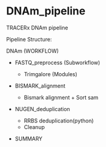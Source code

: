 # DNAm_pipeline
TRACERx DNAm pipeline


Pipeline Structure:

DNAm (WORKFLOW)
- FASTQ_preprocess (Subworkflow)
    - Trimgalore (Modules)

- BISMARK_alignment 
    - Bismark alignment + Sort sam

- NUGEN_deduplication
    - RRBS deduplication(python)
    - Cleanup

- SUMMARY
